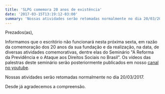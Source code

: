 ```yaml
---
title: 'SLPG comemora 20 anos de existência'
date: '2017-03-15T13:19:12-03:00'
summary: 'Nossas atividades serão retomadas normalmente no dia 20/03/2017'
---
```


Prezados(as),

Informamos que o escritório não funcionará nesta próxima sexta, em razão da comemoração dos 20 anos da sua fundação e da realização, na data, de diversas atividades comemorativas, dentre elas do Seminário "A Reforma da Previdência e o Ataque aos Direitos Sociais no Brasil". Os vídeos das palestras deste seminário serão posteriormente publicados em nosso [canal no youtube](https://www.youtube.com/channel/UCjbphG4OMGO9n7DhJ4ckS3g).

Nossas atividades serão retomadas normalmente no dia 20/03/2017.

Desde já agradecemos a compreensão.
